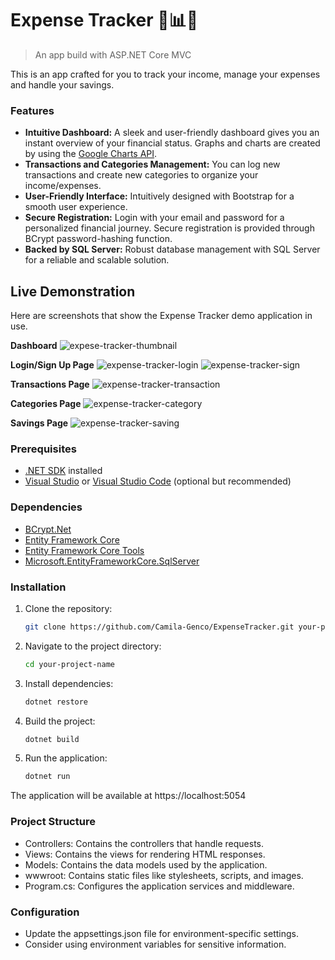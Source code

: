 # Expense Tracker 💼📊💸
> An app build with ASP.NET Core MVC

This is an app crafted for you to track your income, manage your expenses and handle your savings. 

### Features
- **Intuitive Dashboard:** A sleek and user-friendly dashboard gives you an instant overview of your financial status. Graphs and charts are created by using the [Google Charts API](https://developers.google.com/chart).
- **Transactions and Categories Management:** You can log new transactions and create new categories to organize your income/expenses.
- **User-Friendly Interface:** Intuitively designed with Bootstrap for a smooth user experience.
- **Secure Registration:** Login with your email and password for a personalized financial journey. Secure registration is provided through BCrypt password-hashing function.
- **Backed by SQL Server:** Robust database management with SQL Server for a reliable and scalable solution.

## Live Demonstration
Here are screenshots that show the Expense Tracker demo application in use.

**Dashboard**
![expese-tracker-thumbnail](https://github.com/Camila-Genco/ExpenseTracker/assets/98172802/697ac8be-c253-48d9-a1b7-e6712de3d108)

**Login/Sign Up Page**
![expense-tracker-login](https://github.com/Camila-Genco/ExpenseTracker/assets/98172802/d6963a07-7e57-462b-b8fd-8499a301cf56)
![expense-tracker-sign](https://github.com/Camila-Genco/ExpenseTracker/assets/98172802/66818124-780f-4605-ac19-de36cc9e918c)


**Transactions Page**
![expense-tracker-transaction](https://github.com/Camila-Genco/ExpenseTracker/assets/98172802/9fe00727-92b5-4f8e-be26-2e6c98846ccc)

**Categories Page**
![expense-tracker-category](https://github.com/Camila-Genco/ExpenseTracker/assets/98172802/be66908e-069e-4ecf-bc2a-4c1eb76d6f45)

**Savings Page**
![expense-tracker-saving](https://github.com/Camila-Genco/ExpenseTracker/assets/98172802/5f09ebc1-4702-4faf-b644-e17a73effbaf)

### Prerequisites

- [.NET SDK](https://dotnet.microsoft.com/en-us/download) installed
- [Visual Studio](https://visualstudio.microsoft.com/) or [Visual Studio Code](https://code.visualstudio.com/) (optional but recommended)
  
### Dependencies
- [BCrypt.Net](https://github.com/BcryptNet/bcrypt.net.git)
- [Entity Framework Core](https://github.com/dotnet/efcore.git)
- [Entity Framework Core Tools](https://www.nuget.org/packages/Microsoft.EntityFrameworkCore.Tools)
- [Microsoft.EntityFrameworkCore.SqlServer](https://www.nuget.org/packages/Microsoft.EntityFrameworkCore.SqlServer#readme-body-tab)

### Installation
1. Clone the repository:

   ```bash
   git clone https://github.com/Camila-Genco/ExpenseTracker.git your-project-name

2. Navigate to the project directory:

   ```bash
   cd your-project-name

3. Install dependencies:

   ```bash
   dotnet restore

4. Build the project:

   ```bash
   dotnet build

5. Run the application:

   ```bash
   dotnet run

The application will be available at https://localhost:5054

### Project Structure
- Controllers: Contains the controllers that handle requests.
- Views: Contains the views for rendering HTML responses.
- Models: Contains the data models used by the application.
- wwwroot: Contains static files like stylesheets, scripts, and images.
- Program.cs: Configures the application services and middleware.
  
### Configuration
- Update the appsettings.json file for environment-specific settings.
- Consider using environment variables for sensitive information.
  

